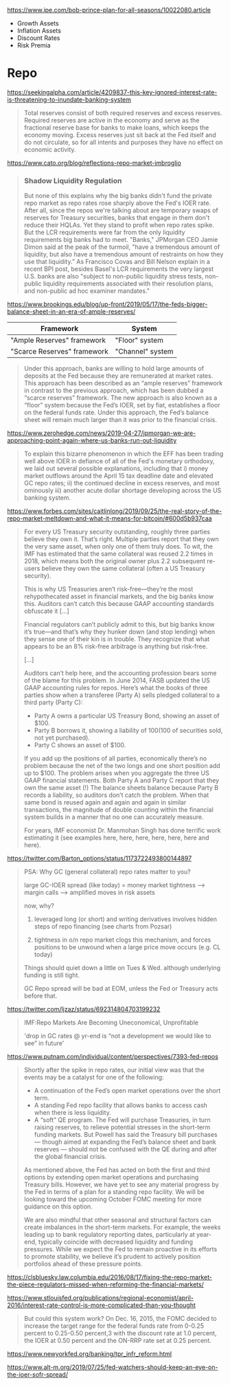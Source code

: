 https://www.ipe.com/bob-prince-plan-for-all-seasons/10022080.article

- Growth Assets
- Inflation Assets
- Discount Rates
- Risk Premia

# Repo

https://seekingalpha.com/article/4209837-this-key-ignored-interest-rate-is-threatening-to-inundate-banking-system

> Total reserves consist of both required reserves and excess reserves. Required reserves are active in the economy and serve as the fractional reserve base for banks to make loans, which keeps the economy moving. Excess reserves just sit back at the Fed itself and do not circulate, so for all intents and purposes they have no effect on economic activity.

https://www.cato.org/blog/reflections-repo-market-imbroglio

> ### Shadow Liquidity Regulation
> But none of this explains why the big banks didn't fund the private repo market as repo rates rose sharply above the Fed's IOER rate. After all, since the repos we're talking about are temporary swaps of reserves for Treasury securities, banks that engage in them don't reduce their HQLAs. Yet they stand to profit when repo rates spike. But the LCR requirements were far from the only liquidity requirements big banks had to meet. "Banks," JPMorgan CEO Jamie Dimon said at the peak of the turmoil, "have a tremendous amount of liquidity, but also have a tremendous amount of restraints on how they use that liquidity.” As Francisco Covas and Bill Nelson explain in a recent BPI post, besides Basel's LCR requirements the very largest U.S. banks are also "subject to non-public liquidity stress tests, non-public liquidity requirements associated with their resolution plans, and non-public ad hoc examiner mandates."

https://www.brookings.edu/blog/up-front/2019/05/17/the-feds-bigger-balance-sheet-in-an-era-of-ample-reserves/

| Framework                   | System           |
| --------------------------- | ---------------- |
| "Ample Reserves" framework  | "Floor" system   |
| "Scarce Reserves" framework | "Channel" system |

> Under this approach, banks are willing to hold large amounts of deposits at the Fed because they are remunerated at market rates. This approach has been described as an “ample reserves” framework in contrast to the previous approach, which has been dubbed a “scarce reserves” framework. The new approach is also known as a “floor” system because the Fed’s IOER, set by fiat, establishes a floor on the federal funds rate. Under this approach, the Fed’s balance sheet will remain much larger than it was prior to the financial crisis.



https://www.zerohedge.com/news/2019-04-27/jpmorgan-we-are-approaching-point-again-where-us-banks-run-out-liquidity

> To explain this bizarre phenomenon in which the EFF has been trading well above IOER in defiance of all of the Fed's monetary orthodoxy, we laid out several possible explanations, including that i) money market outflows around the April 15 tax deadline date and elevated GC repo rates; ii) the continued decline in excess reserves, and most ominously iii) another acute dollar shortage  developing across the US banking system.

https://www.forbes.com/sites/caitlinlong/2019/09/25/the-real-story-of-the-repo-market-meltdown-and-what-it-means-for-bitcoin/#600d5b937caa

> For every US Treasury security outstanding, roughly three parties believe they own it. That’s right. Multiple parties report that they own the very same asset, when only one of them truly does. To wit, the IMF has estimated that the same collateral was reused 2.2 times in 2018, which means both the original owner plus 2.2 subsequent re-users believe they own the same collateral (often a US Treasury security).
> 
> This is why US Treasuries aren’t risk-free—they’re the most rehypothecated asset in financial markets, and the big banks know this. Auditors can’t catch this because GAAP accounting standards obfuscate it [...]
> 
> Financial regulators can’t publicly admit to this, but big banks know it’s true—and that’s why they hunker down (and stop lending) when they sense one of their kin is in trouble. They recognize that what appears to be an 8% risk-free arbitrage is anything but risk-free.
> 
> [...]
> 
> Auditors can’t help here, and the accounting profession bears some of the blame for this problem. In June 2014, FASB updated the US GAAP accounting rules for repos. Here’s what the books of three parties show when a transferee (Party A) sells pledged collateral to a third party (Party C):
> 
> * Party A owns a particular US Treasury Bond, showing an asset of $100.
> * Party B borrows it, showing a liability of $100 ($100 of securities sold, not yet purchased).
> * Party C shows an asset of $100.
> 
> If you add up the positions of all parties, economically there’s no problem because the net of the two longs and one short position add up to $100. The problem arises when you aggregate the three US GAAP financial statements. Both Party A and Party C report that they own the same asset (!) The balance sheets balance because Party B records a liability, so auditors don’t catch the problem. When that same bond is reused again and again and again in similar transactions, the magnitude of double counting within the financial system builds in a manner that no one can accurately measure.
> 
> For years, IMF economist Dr. Manmohan Singh has done terrific work estimating it (see examples here, here, here, here, here, here and here).

https://twitter.com/Barton_options/status/1173722493800144897

> PSA: Why GC (general collateral) repo rates matter to you?
> 
> large GC-IOER spread (like today) = money market tightness --> margin calls  --> amplified moves in risk assets
> 
> now, why?
> 
> 1. leveraged long (or short) and writing derivatives involves hidden steps of repo financing (see charts from Pozsar) 
> 
> 2. tightness in o/n repo market clogs this mechanism, and forces positions to be unwound when a large price move occurs (e.g. CL today) 
> 
> Things should quiet down a little on Tues & Wed. although underlying funding is still tight. 
> 
> GC Repo spread will be bad at EOM, unless the Fed or Treasury acts before that.

https://twitter.com/ljzaz/status/692314804703199232

> IMF:Repo Markets Are Becoming Uneconomical, Unprofitable
> 
> 'drop in GC rates @ yr-end is “not a development we would like to see” in future'

https://www.putnam.com/individual/content/perspectives/7393-fed-repos

> Shortly after the spike in repo rates, our initial view was that the events may be a catalyst for one of the following:
> 
> * A continuation of the Fed’s open market operations over the short term.
> * A standing Fed repo facility that allows banks to access cash when there is less liquidity.
> * A “soft” QE program. The Fed will purchase Treasuries, in turn raising reserves, to relieve potential stresses in the short-term funding markets. But Powell has said the Treasury bill purchases — though aimed at expanding the Fed’s balance sheet and bank reserves — should not be confused with the QE during and after the global financial crisis.
> 
> As mentioned above, the Fed has acted on both the first and third options by extending open market operations and purchasing Treasury bills. However, we have yet to see any material progress by the Fed in terms of a plan for a standing repo facility. We will be looking toward the upcoming October FOMC meeting for more guidance on this option.
> 
> We are also mindful that other seasonal and structural factors can create imbalances in the short-term markets. For example, the weeks leading up to bank regulatory reporting dates, particularly at year-end, typically coincide with decreased liquidity and funding pressures. While we expect the Fed to remain proactive in its efforts to promote stability, we believe it’s prudent to actively position portfolios ahead of these pressure points.

https://clsbluesky.law.columbia.edu/2016/08/17/fixing-the-repo-market-the-piece-regulators-missed-when-reforming-the-financial-markets/


https://www.stlouisfed.org/publications/regional-economist/april-2016/interest-rate-control-is-more-complicated-than-you-thought

> But could this system work? On Dec. 16, 2015, the FOMC decided to increase the target range for the federal funds rate from 0-0.25 percent to 0.25-0.50 percent,3 with the discount rate at 1.0 percent, the IOER at 0.50 percent and the ON-RRP rate set at 0.25 percent.

https://www.newyorkfed.org/banking/tpr_infr_reform.html

https://www.alt-m.org/2019/07/25/fed-watchers-should-keep-an-eye-on-the-ioer-sofr-spread/
